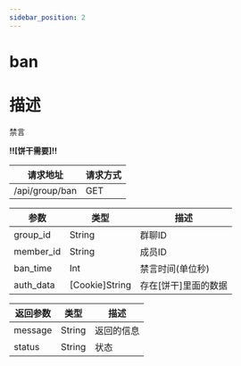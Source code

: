 ```yaml
---
sidebar_position: 2
---
```

# ban
# 描述
禁言

**!!\[饼干需要\]!!**

| 请求地址 | 请求方式 |
| --- | --- |
| /api/group/ban | GET |


|参数|类型|描述|
|---|---|---|
|group_id|String|群聊ID|
|member_id|String|成员ID|
|ban_time|Int|禁言时间(单位秒)|
|auth_data|\[Cookie\]String|存在\[饼干\]里面的数据|

|返回参数|类型|描述|
|---|---|---|
|message|String|返回的信息|
|status|String|状态|
